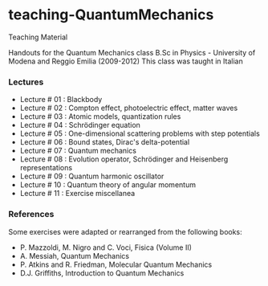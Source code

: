# teaching-QuantumMechanics
Teaching Material

Handouts for the Quantum Mechanics class
B.Sc in Physics - University of Modena and Reggio Emilia (2009-2012)
This class was taught in Italian

### Lectures 
- Lecture # 01 : Blackbody 
- Lecture # 02 : Compton effect, photoelectric effect, matter waves 
- Lecture # 03 : Atomic models, quantization rules 
- Lecture # 04 : Schrödinger equation 
- Lecture # 05 : One-dimensional scattering problems with step potentials 
- Lecture # 06 : Bound states, Dirac's delta-potential 
- Lecture # 07 : Quantum mechanics 
- Lecture # 08 : Evolution operator, Schrödinger and Heisenberg representations 
- Lecture # 09 : Quantum harmonic oscillator 
- Lecture # 10 : Quantum theory of angular momentum 
- Lecture # 11 : Exercise miscellanea 

### References 
Some exercises were adapted or rearranged from the following books:
- P. Mazzoldi, M. Nigro and C. Voci, Fisica (Volume II)
- A. Messiah, Quantum Mechanics
- P. Atkins and R. Friedman, Molecular Quantum Mechanics
- D.J. Griffiths, Introduction to Quantum Mechanics
